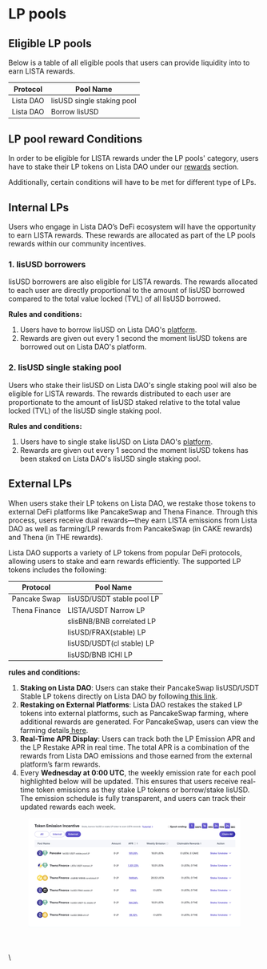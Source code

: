 # LP pools

## Eligible LP pools

Below is a table of all eligible pools that users can provide liquidity into to earn LISTA rewards.&#x20;

| **Protocol** | **Pool Name**              |
| ------------ | -------------------------- |
| Lista DAO    | lisUSD single staking pool |
| Lista DAO    | Borrow lisUSD              |

## LP pool reward Conditions

In order to be eligible for LISTA rewards under the LP pools' category, users have to stake their LP tokens on Lista DAO under our [rewards](https://lista.org/rewards) section.

Additionally, certain conditions will have to be met for different type of LPs.

## Internal LPs

Users who engage in Lista DAO’s DeFi ecosystem will have the opportunity to earn LISTA rewards. These rewards are allocated as part of the LP pools rewards within our community incentives.

### 1. lisUSD borrowers

lisUSD borrowers are also eligible for LISTA rewards. The rewards allocated to each user are directly proportional to the amount of lisUSD borrowed compared to the total value locked (TVL) of all lisUSD borrowed.

**Rules and conditions:**

1. Users have to borrow lisUSD on Lista DAO's [platform](https://lista.org/cdp/loans).
2. Rewards are given out every 1 second the moment lisUSD tokens are borrowed out on Lista DAO's platform.

### 2. lisUSD single staking pool

Users who stake their lisUSD on Lista DAO's single staking pool will also be eligible for LISTA rewards. The rewards distributed to each user are proportionate to the amount of lisUSD staked relative to the total value locked (TVL) of the lisUSD single staking pool.

**Rules and conditions:**

1. Users have to single stake lisUSD on Lista DAO's [platform](https://lista.org/cdp/earn).
2. Rewards are given out every 1 second the moment lisUSD tokens has been staked on Lista DAO's lisUSD single staking pool.

## External LPs

When users stake their LP tokens on Lista DAO, we restake those tokens to external DeFi platforms like PancakeSwap and Thena Finance. Through this process, users receive dual rewards—they earn LISTA emissions from Lista DAO as well as farming/LP rewards from PancakeSwap (in CAKE rewards) and Thena (in THE rewards).

Lista DAO supports a variety of LP tokens from popular DeFi protocols, allowing users to stake and earn rewards efficiently. The supported LP tokens includes the following:

| **Protocol**  | **Pool Name**              |
| ------------- | -------------------------- |
| Pancake Swap  | lisUSD/USDT stable pool LP |
| Thena Finance | LISTA/USDT Narrow LP       |
|               | slisBNB/BNB correlated LP  |
|               | lisUSD/FRAX(stable) LP     |
|               | lisUSD/USDT(cl stable) LP  |
|               | lisUSD/BNB ICHI LP         |

**rules and conditions:**

1. **Staking on Lista DAO**: Users can stake their PancakeSwap lisUSD/USDT Stable LP tokens directly on Lista DAO by following[ this link](https://lista.org/rewards).
2. **Restaking on External Platforms**: Lista DAO restakes the staked LP tokens into external platforms, such as PancakeSwap farming, where additional rewards are generated. For PancakeSwap, users can view the farming details[ here](https://pancakeswap.finance/farms).
3. **Real-Time APR Display**: Users can track both the LP Emission APR and the LP Restake APR in real time. The total APR is a combination of the rewards from Lista DAO emissions and those earned from the external platform’s farm rewards.
4. Every **Wednesday at 0:00 UTC**, the weekly emission rate for each pool highlighted below will be updated. This ensures that users receive real-time token emissions as they stake LP tokens or borrow/stake lisUSD. The emission schedule is fully transparent, and users can track their updated rewards each week.

<figure><img src="../../../.gitbook/assets/image (60).png" alt=""><figcaption></figcaption></figure>

\
\
\
